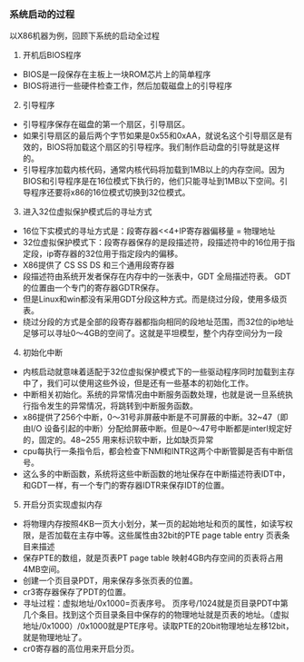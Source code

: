 ### 系统启动的过程

以X86机器为例，回顾下系统的启动全过程

1. 开机后BIOS程序
  * BIOS是一段保存在主板上一块ROM芯片上的简单程序
  * BIOS将进行一些硬件检查工作，然后加载磁盘上的引导程序
2. 引导程序
  * 引导程序保存在磁盘的第一个扇区，引导扇区。
  * 如果引导扇区的最后两个字节如果是0x55和0xAA，就说名这个引导扇区是有效的，BIOS将加载这个扇区的引导程序。我们制作启动盘的引导就是这样的。
  * 引导程序加载内核代码，通常内核代码将加载到1MB以上的内存空间。因为BIOS和引导程序是在16位模式下执行的，他们只能寻址到1MB以下空间。引导程序还要将x86的16位模式切换到32位模式。
3. 进入32位虚拟保护模式后的寻址方式
  * 16位下实模式的寻址方式是：段寄存器<<4+IP寄存器偏移量 = 物理地址
  * 32位虚拟保护模式下：段寄存器保存的是段描述符，段描述符中的16位用于指定段，ip寄存器的32位用于指定段内的偏移。
  * X86提供了 CS SS DS 和三个通用段寄存器
  * 段描述符由系统开发者保存在内存中的一张表中，GDT 全局描述符表。 GDT的位置由一个专门的寄存器GDTR保存。
  * 但是Linux和win都没有采用GDT分段这种方式。而是绕过分段，使用多级页表。
  * 绕过分段的方式是全部的段寄存器都指向相同的段地址范围，而32位的ip地址足够可以寻址0～4GB的空间了。这就是平坦模型，整个内存空间分为一段

4. 初始化中断
  * 内核启动就意味着适配于32位虚拟保护模式下的一些驱动程序同时加载到主存中了，我们可以使用这些外设，但是还有一些基本的初始化工作。
  * 中断相关初始化。系统的异常情况由中断服务函数处理，也就是说一旦系统执行指令发生的异常情况，将跳转到中断服务函数。
  * x86提供了256个中断，0～31号非屏蔽中断是不可屏蔽的中断。32~47（即由I/O 设备引起的中断）分配给屏蔽中断。但是0～47号中断都是interl规定好的，固定的。48~255 用来标识软中断，比如缺页异常
  * cpu每执行一条指令后，都会检查下NMI和INTR这两个中断管脚是否有中断信号。
  * 这么多的中断函数，系统将这些中断函数的地址保存在中断描述符表IDT中，和GDT一样，有一个专门的寄存器IDTR来保存IDT的位置。

5. 开启分页实现虚拟内存
  * 将物理内存按照4KB一页大小划分，某一页的起始地址和页的属性，如读写权限，是否加载在主存中等。这些属性由32bit的PTE page table entry 页表条目来描述
  * 保存PTE的数组，就是页表PT page table 映射4GB内存空间的页表将占用4MB空间。
  * 创建一个页目录PDT，用来保存多张页表的位置。
  * cr3寄存器保存了PDT的位置。
  * 寻址过程：虚拟地址/0x1000=页表序号。 页序号/1024就是页目录PDT中第几个条目。找到这个页目录条目中保存的的物理地址就是页表的地址。（虚拟地址/0x1000）/0x1000就是PTE序号。读取PTE的20bit物理地址左移12bit，就是物理地址了。
  * cr0寄存器的高位用来开启分页。
